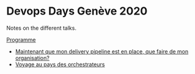 # Devops Days Genève 2020
Notes on the different talks.

[Programme](https://devopsdays.org/events/2020-geneva/program)

- [Maintenant que mon delivery pipeline est en place, que faire de mon organisation?](que_faire_de_mon_organisation.md)
- [Voyage au pays des orchestrateurs](voyage_au_pays_des_orchestrateurs.md)

